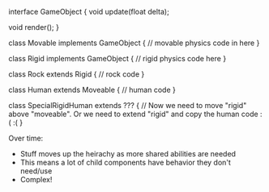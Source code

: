interface GameObject {
  void update(float delta);

  void render();
}

class Movable implements GameObject {
  // movable physics code in here
}

class Rigid implements GameObject {
  // rigid physics code here
}

class Rock extends Rigid {
  // rock code
}

class Human extends Moveable {
  // human code
}

class SpecialRigidHuman extends ??? {
  // Now we need to move "rigid" above "moveable". Or we need to extend "rigid" and copy the human code :( :(
}



Over time:

- Stuff moves up the heirachy as more shared abilities are needed
- This means a lot of child components have behavior they don't need/use
- Complex!
